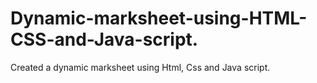 # Dynamic-marksheet-using-HTML-CSS-and-Java-script.
Created a dynamic marksheet using Html, Css and Java script.
